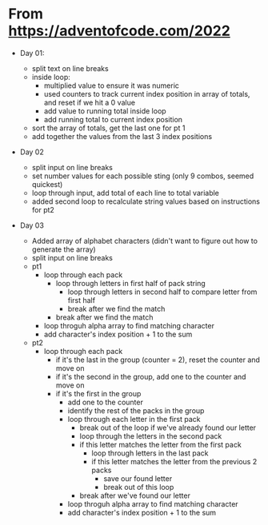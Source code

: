 # From https://adventofcode.com/2022

- Day 01:
    - split text on line breaks
    - inside loop:
        - multiplied value to ensure it was numeric
        - used counters to track current index position in array of totals, and reset if we hit a 0 value
        - add value to running total inside loop
        - add running total to current index position
    - sort the array of totals, get the last one for pt 1
    - add together the values from the last 3 index positions

- Day 02
    - split input on line breaks
    - set number values for each possible sting (only 9 combos, seemed quickest)
    - loop through input, add total of each line to total variable
    - added second loop to recalculate string values based on instructions for pt2    

- Day 03
    - Added array of alphabet characters (didn't want to figure out how to generate the array)
    - split input on line breaks
    - pt1
        - loop through each pack
            - loop through letters in first half of pack string
                - loop through letters in second half to compare letter from first half
                - break after we find the match
            - break after we find the match
        - loop throguh alpha array to find matching character
        - add character's index position + 1 to the sum
    - pt2
        - loop through each pack
            - if it's the last in the group (counter = 2), reset the counter and move on
            - if it's the second in the group, add one to the counter and move on
            - if it's the first in the group
                - add one to the counter
                - identify the rest of the packs in the group
                - loop through each letter in the first pack
                    - break out of the loop if we've already found our letter
                    - loop through the letters in the second pack
                    - if this letter matches the letter from the first pack
                        - loop through letters in the last pack
                        - if this letter matches the letter from the previous 2 packs
                            - save our found letter
                            - break out of this loop
                    - break after we've found our letter    
                - loop throguh alpha array to find matching character
                - add character's index position + 1 to the sum